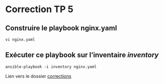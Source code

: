 # Correction TP 5


## Construire le playbook **nginx.yaml** 

```Shell
vi nginx.yaml
```

## Exécuter ce playbook sur l’inventaire *inventory*

```Shell
ansible-playbook -i inventory nginx.yaml
```

Lien vers le dossier [corrections](../Correction)